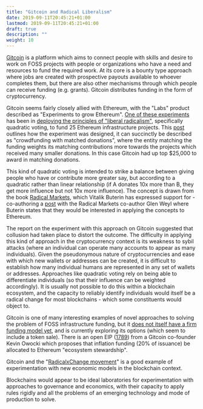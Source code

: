 ```yaml
---
title: "Gitcoin and Radical Liberalism"
date: 2019-09-11T20:45:21+01:00
lastmod: 2019-09-11T20:45:21+01:00
draft: true
description: ""
weight: 10
---
```


[Gitcoin](https://gitcoin.co/) is a platform which aims to connect people with skills and desire to work on FOSS projects with people or organizations who have a need and resources to fund the required work. At its core is a bounty type approach where jobs are created with prospective payouts available to whoever completes them, but there are also other mechanisms through which people can receive funding (e.g. grants). Gitcoin distributes funding in the form of cryptocurrency.

Gitcoin seems fairly closely allied with Ethereum, with the "Labs" product described as "Experiments to grow Ethereum". [One of these experiments](https://gitcoin.co/blog/radical-results-gitcoins-25k-match/) has been in [deploying the principles of "liberal radicalism"](https://papers.ssrn.com/sol3/papers.cfm?abstract_id=3243656), specifically quadratic voting, to fund 25 Ethereum infrastructure projects. This [post](https://medium.com/gitcoin/experiments-with-liberal-radicalism-ad68e02efd4) outlines how the experiment was designed, it can succinctly be described as "crowdfunding with matched donations", where the entity matching the funding weights its matching contributions more towards the projects which received many smaller donations. In this case Gitcoin had up top $25,000 to award in matching donations.

This kind of quadratic voting is intended to strike a balance between giving people who have or contribute more greater say, but according to a quadratic rather than linear relationship (if A donates 10x more than B, they get more influence but not 10x more influence). The concept is drawn from the book [Radical Markets](http://radicalmarkets.com/), which Vitalik Buterin has expressed support for - co-authoring a [post](https://medium.com/@VitalikButerin/liberation-through-radical-decentralization-22fc4bedc2ac) with the Radical Markets co-author Glen Weyl where Buterin states that they would be interested in applying the concepts to Ethereum.

The report on the experiment with this approach on Gitcoin suggested that collusion had taken place to distort the outcome. The difficulty in applying this kind of approach in the cryptocurrency context is its weakness to sybil attacks (where an individual can operate many accounts to appear as many individuals). Given the pseudonymous nature of cryptocurrencies and ease with which new wallets or addresses can be created, it is difficult to establish how many individual humans are represented in any set of wallets or addresses. Approaches like quadratic voting rely on being able to differentiate individuals (so that their influence can be weighted accordingly). It is usually not possible to do this within a blockchain ecosystem, and the capacity to reliably identify individuals would itself be a radical change for most blockchains - which some constituents would object to.

Gitcoin is one of many interesting examples of novel approaches to solving the problem of FOSS infrastructure funding, but it [does not itself have a firm funding model yet](https://gitcoin.co/not_a_token), and is currently exploring its options (which seem to include a token sale). There is an open EIP ([1789](https://github.com/ethereum/EIPs/issues/1789)) from a Gitcoin co-founder Kevin Owocki which proposes that inflation funding (20% of issuance) be allocated to Ethereum "ecosystem stewardship".

Gitcoin and the "[RadicalxChange movement](https://www.coindesk.com/understanding-the-radicalxchange-movement-and-its-cypherpunk-appeal)" is a good example of experimentation with new economic models in the blockchain context.

Blockchains would appear to be ideal laboratories for experimentation with approaches to governance and economics, with their capacity to apply rules rigidly and all the problems of an emerging technology and mode of production to solve.
